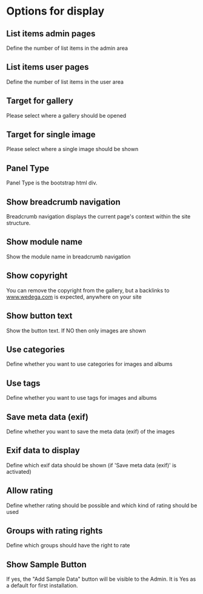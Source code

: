 # Options for display

## List items admin pages

Define the number of list items in the admin area

## List items user pages

Define the number of list items in the user area

## Target for gallery

Please select where a gallery should be opened

## Target for single image

Please select where a single image should be shown

## Panel Type

Panel Type is the bootstrap html div.

## Show breadcrumb navigation

Breadcrumb navigation displays the current page's context within the site structure.

## Show module name

Show the module name in breadcrumb navigation

## Show copyright

You can remove the copyright from the gallery, but a backlinks to www.wedega.com is expected, anywhere on your site

## Show button text

Show the button text. If NO then only images are shown

## Use categories

Define whether you want to use categories for images and albums

## Use tags

Define whether you want to use tags for images and albums

## Save meta data \(exif\)

Define whether you want to save the meta data \(exif\) of the images

## Exif data to display

Define which exif data should be shown \(if 'Save meta data \(exif\)' is activated\)

## Allow rating

Define whether rating should be possible and which kind of rating should be used

## Groups with rating rights

Define which groups should have the right to rate

## Show Sample Button

If yes, the "Add Sample Data" button will be visible to the Admin. It is Yes as a default for first installation.

